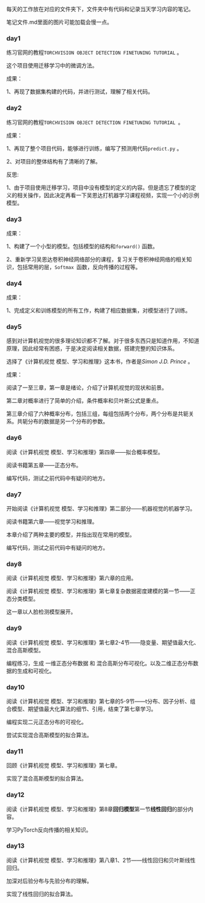 每天的工作放在对应的文件夹下，文件夹中有代码和记录当天学习内容的笔记。

笔记文件.md里面的图片可能加载会慢一点。

### day1

练习官网的教程`TORCHVISION OBJECT DETECTION FINETUNING TUTORIAL` 。

这个项目使用迁移学习中的微调方法。

成果：

1、再现了数据集构建的代码，并进行测试，理解了相关代码。

### day2	

练习官网的教程`TORCHVISION OBJECT DETECTION FINETUNING TUTORIAL `。

成果：

1、再现了整个项目代码，能够进行训练，编写了预测用代码`predict.py` 。

2、对项目的整体结构有了清晰的了解。

反思:

1、由于项目使用迁移学习，项目中没有模型的定义的内容。但是遗忘了模型的定义的相关操作，因此决定再看一下吴恩达打机器学习课程视频，实现一个小的示例模型。

### day3

成果：

1、构建了一个小型的模型。包括模型的结构和`forward()` 函数。

2、重新学习吴恩达卷积神经网络部分的课程，复习关于卷积神经网络的相关知识，包括常用的层，`Softmax `函数，反向传播的过程等。

### day4

成果：

1、完成定义和训练模型的所有工作，构建了相应数据集，对模型进行了训练。

### day5

感到对计算机视觉的很多理论知识都不了解。对于很多东西只是知道作用，不知道原理，因此经常有困惑，于是决定阅读相关数据，搭建完整的知识体系。

选择了《计算机视觉 模型、学习和推理》这本书，作者是*Simon J.D. Prince* 。

成果：

阅读了一至三章，第一章是绪论，介绍了计算机视觉的现状和前景。

第二章对概率进行了简单的介绍，条件概率和贝叶斯公式是重点。

第三章介绍了六种概率分布，包括三组，每组包括两个分布，两个分布是共轭关系。共轭分布的数据是另一个分布的参数。

### day6

阅读《计算机视觉 模型、学习和推理》第四章——拟合概率模型。

阅读书籍第五章——正态分布。

编写代码，测试之前代码中有疑问的地方。

### day7

开始阅读《计算机视觉 模型、学习和推理》第二部分——机器视觉的机器学习。

阅读书籍第六章——视觉学习和推理。

本章介绍了两种主要的模型，并指出现在常用的模型。

编写代码，测试之前代码中有疑问的地方。

### day8

阅读《计算机视觉 模型、学习和推理》第六章的应用。

阅读《计算机视觉 模型、学习和推理》第七章复杂数据密度建模的第一节——正态分类模型。

这一章以人脸检测模型展开。

### day9

阅读《计算机视觉 模型、学习和推理》第七章2-4节——隐变量、期望值最大化、混合高斯模型。

编程练习，生成 一维正态分布数据 和 混合高斯分布可视化。以及二维正态分布数据的生成和可视化。

### day10

阅读《计算机视觉 模型、学习和推理》第七章的5-9节——t分布、因子分析、组合模型、期望值最大化算法的细节、引用，结束了第七章学习。

编程实现二元正态分布的可视化。

尝试实现混合高斯模型的拟合算法。

### day11

回顾《计算机视觉 模型、学习和推理》第七章。

实现了混合高斯模型的拟合算法。

### day12

阅读《计算机视觉 模型、学习和推理》第8章**回归模型**第一节**线性回归**的部分内容。

学习PyTorch反向传播的相关知识。

### day13

阅读《计算机视觉 模型、学习和推理》第八章1、2节——线性回归和贝叶斯线性回归。

加深对后验分布与先验分布的理解。

实现了线性回归的拟合算法。